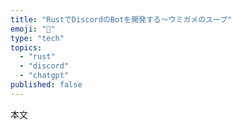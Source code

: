 ```yaml
---
title: "RustでDiscordのBotを開発する〜ウミガメのスープ"
emoji: "🦀"
type: "tech"
topics:
  - "rust"
  - "discord"
  - "chatgpt"
published: false
---
```


本文